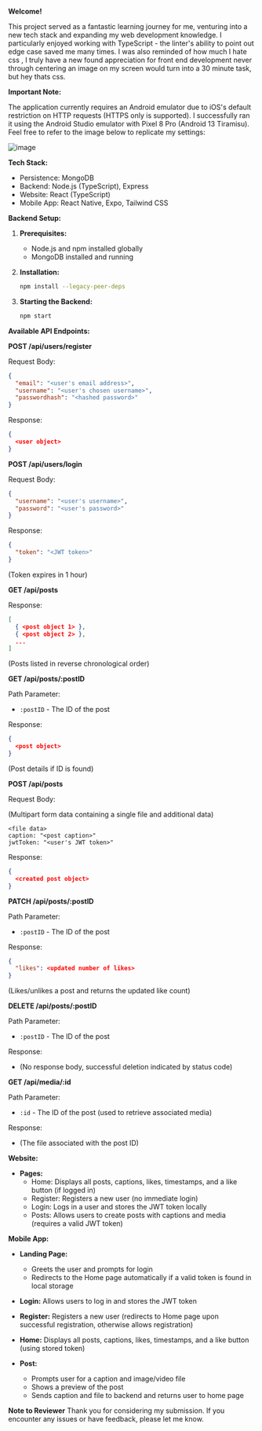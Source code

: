 **Welcome!**

This project served as a fantastic learning journey for me, venturing into a new tech stack and expanding my web development knowledge. I particularly enjoyed working with TypeScript - the linter's ability to point out edge case saved me many times.
I was also reminded of how much I hate css , I truly have a new found appreciation for front end development never through centering an image on my screen would turn into a 30 minute task, but hey thats css.

**Important Note:**

The application currently requires an Android emulator due to iOS's default restriction on HTTP requests (HTTPS only is supported). I successfully ran it using the Android Studio emulator with Pixel 8 Pro (Android 13 Tiramisu). Feel free to refer to the image below to replicate my settings:

![image](https://github.com/yoyokabo/Minly-MediaSharing/assets/51433565/a688d9d7-51c7-4bfa-b20a-cea7963415ec)


**Tech Stack:**

* Persistence: MongoDB
* Backend: Node.js (TypeScript), Express
* Website: React (TypeScript)
* Mobile App: React Native, Expo, Tailwind CSS

**Backend Setup:**

1. **Prerequisites:**
    * Node.js and npm installed globally
    * MongoDB installed and running

3. **Installation:**
    ```bash
    npm install --legacy-peer-deps
    ```

4. **Starting the Backend:**
    ```bash
    npm start
    ```

**Available API Endpoints:**

**POST /api/users/register**

Request Body:

```json
{
  "email": "<user's email address>",
  "username": "<user's chosen username>",
  "passwordhash": "<hashed password>"
}
```

Response:

```json
{
  <user object>
}
```

**POST /api/users/login**

Request Body:

```json
{
  "username": "<user's username>",
  "password": "<user's password>"
}
```

Response:

```json
{
  "token": "<JWT token>"
}
```

(Token expires in 1 hour)

**GET /api/posts**

Response:

```json
[
  { <post object 1> },
  { <post object 2> },
  ...
]
```

(Posts listed in reverse chronological order)

**GET /api/posts/:postID**

Path Parameter:

* `:postID` - The ID of the post

Response:

```json
{
  <post object>
}
```

(Post details if ID is found)

**POST /api/posts**

Request Body:

(Multipart form data containing a single file and additional data)

```
<file data>
caption: "<post caption>"
jwtToken: "<user's JWT token>"

```

Response:

```json
{
  <created post object>
}
```

**PATCH /api/posts/:postID**

Path Parameter:

* `:postID` - The ID of the post

Response:

```json
{
  "likes": <updated number of likes>
}
```

(Likes/unlikes a post and returns the updated like count)

**DELETE /api/posts/:postID**

Path Parameter:

* `:postID` - The ID of the post

Response:

* (No response body, successful deletion indicated by status code)

**GET /api/media/:id**

Path Parameter:

* `:id` - The ID of the post (used to retrieve associated media)

Response:

* (The file associated with the post ID)

**Website:**

* **Pages:**
    * Home: Displays all posts, captions, likes, timestamps, and a like button (if logged in)
    * Register: Registers a new user (no immediate login)
    * Login: Logs in a user and stores the JWT token locally
    * Posts: Allows users to create posts with captions and media (requires a valid JWT token)

**Mobile App:**

* **Landing Page:**
    * Greets the user and prompts for login
    * Redirects to the Home page automatically if a valid token is found in local storage

* **Login:** Allows users to log in and stores the JWT token

* **Register:** Registers a new user (redirects to Home page upon successful registration, otherwise allows registration)

* **Home:** Displays all posts, captions, likes, timestamps, and a like button (using stored token)

* **Post:**
    * Prompts user for a caption and image/video file
    * Shows a preview of the post
    * Sends caption and file to backend and returns user to home page

 **Note to Reviewer**
Thank you for considering my submission. If you encounter any issues or have feedback, please let me know.
